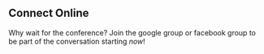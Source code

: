 Connect Online
--------------

Why wait for the conference? Join the google group or facebook group to be part of the conversation starting _now_!

 